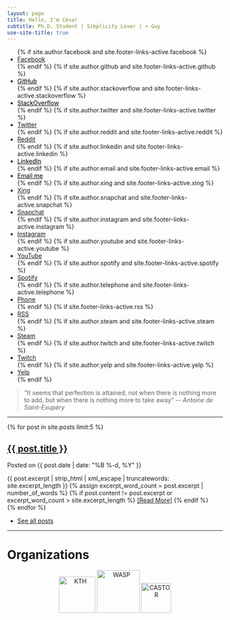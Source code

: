```yaml
---
layout: page
title: Hello, I'm César
subtitle: Ph.D. Student | Simplicity Lover | + Guy
use-site-title: true
---
```


<!--
bigimg: [
'/img/intro5.jpg': "A goal without a good plan and hard work is just a wish.", 
'/img/intro5.jpg': "Computer Science is not about machines, in the same way that astronomy is not about telescopes.", '/img/intro5.jpg': "The best defense against bugs is to make them impossible by design.",
'/img/intro5.jpg': "The hardest single part of building a software system is deciding precisely what to build.",
'/img/intro5.jpg': "What we call chaos is just patterns we haven’t recognized. What we call random is just patterns we can’t decipher.",
'/img/intro5.jpg': "Use the source code, Luke!",
]
css: '/css/extend-home.css'
-->


<ul class="list-inline text-center footer-links">
          {% if site.author.facebook and site.footer-links-active.facebook %}
          <li>
            <a href="https://www.facebook.com/{{ site.author.facebook }}" title="Facebook">
              <span class="fa-stack fa" aria-hidden="true">
                <i class="fa fa-circle fa-stack-2x"></i>
                <i class="fa fa-facebook fa-stack-1x fa-inverse"></i>
              </span>
              <span class="sr-only">Facebook</span>
            </a>
          </li>
          {% endif %}
          {% if site.author.github and site.footer-links-active.github %}
          <li>
            <a href="https://github.com/{{ site.author.github }}" style="color: black;" title="My GitHub Profile">
              <span class="fa-stack fa" aria-hidden="true" >
                <i class="fa fa-circle fa-stack-2x"></i>
                <i class="fa fa-github fa-stack-1x fa-inverse"></i>
              </span>
              <span class="sr-only">GitHub</span>
            </a>
          </li>
          {% endif %}
          	  {% if site.author.stackoverflow and site.footer-links-active.stackoverflow %}
                    <li>
                      <a href="https://stackoverflow.com/users/{{ site.author.stackoverflow }}" style="color: black;" title="StackOverflow">
                        <span class="fa-stack fa" aria-hidden="true">
                          <i class="fa fa-circle fa-stack-2x"></i>
                          <i class="fa fa-stack-overflow fa-stack-1x fa-inverse"></i>
                        </span>
                        <span class="sr-only">StackOverflow</span>
                      </a>
                    </li>
                    {% endif %}
		  {% if site.author.twitter and site.footer-links-active.twitter %}
          <li>
            <a href="https://twitter.com/{{ site.author.twitter }}" title="Twitter">
              <span class="fa-stack fa" aria-hidden="true">
                <i class="fa fa-circle fa-stack-2x"></i>
                <i class="fa fa-twitter fa-stack-1x fa-inverse"></i>
              </span>
              <span class="sr-only">Twitter</span>
            </a>
          </li>
          {% endif %}
	  {% if site.author.reddit and site.footer-links-active.reddit %}
          <li>
            <a href="https://reddit.com/u/{{ site.author.reddit }}" title="Reddit">
              <span class="fa-stack fa" aria-hidden="true">
                <i class="fa fa-circle fa-stack-2x"></i>
                <i class="fa fa-reddit fa-stack-1x fa-inverse"></i>
              </span>
              <span class="sr-only">Reddit</span>
            </a>
          </li>
          {% endif %}
          		  {% if site.author.linkedin and site.footer-links-active.linkedin %}
                    <li>
                      <a href="https://linkedin.com/in/{{ site.author.linkedin }}" style="color: black" title="LinkedIn">
                        <span class="fa-stack fa" aria-hidden="true">
                          <i class="fa fa-circle fa-stack-2x"></i>
                          <i class="fa fa-linkedin fa-stack-1x fa-inverse"></i>
                        </span>
                        <span class="sr-only">LinkedIn</span>
                      </a>
                    </li>
                    {% endif %}
		  {% if site.author.email and site.footer-links-active.email %}
          <li>
            <a href="mailto:{{ site.author.email }}" style="color: black;" title="Email me">
              <span class="fa-stack fa" aria-hidden="true">
                <i class="fa fa-circle fa-stack-2x"></i>
                <i class="fa fa-envelope fa-stack-1x fa-inverse"></i>
              </span>
              <span class="sr-only">Email me</span>
            </a>
          </li>
          {% endif %}
		  {% if site.author.xing and site.footer-links-active.xing %}
          <li>
            <a href="https://www.xing.com/profile/{{ site.author.xing }}" title="Xing">
              <span class="fa-stack fa" aria-hidden="true">
                <i class="fa fa-circle fa-stack-2x"></i>
                <i class="fa fa-xing fa-stack-1x fa-inverse"></i>
              </span>
              <span class="sr-only">Xing</span>
            </a>
          </li>
          {% endif %}
      {% if site.author.snapchat and site.footer-links-active.snapchat %}
          <li>
            <a href="https://www.snapchat.com/add/{{ site.author.snapchat }}" title="Snapchat">
              <span class="fa-stack fa" aria-hidden="true">
                <i class="fa fa-circle fa-stack-2x"></i>
                <i class="fa fa-snapchat-ghost fa-stack-1x fa-inverse"></i>
              </span>
              <span class="sr-only">Snapchat</span>
            </a>
          </li>
          {% endif %}
      {% if site.author.instagram and site.footer-links-active.instagram %}
          <li>
            <a href="https://www.instagram.com/{{ site.author.instagram }}" title="Instagram">
              <span class="fa-stack fa" aria-hidden="true">
                <i class="fa fa-circle fa-stack-2x"></i>
                <i class="fa fa-instagram fa-stack-1x fa-inverse"></i>
              </span>
              <span class="sr-only">Instagram</span>
            </a>
          </li>
          {% endif %}
      {% if site.author.youtube and site.footer-links-active.youtube %}
          <li>
            <a href="https://www.youtube.com/{{ site.author.youtube }}" title="YouTube">
              <span class="fa-stack fa" aria-hidden="true">
                <i class="fa fa-circle fa-stack-2x"></i>
                <i class="fa fa-youtube fa-stack-1x fa-inverse"></i>
              </span>
              <span class="sr-only">YouTube</span>
            </a>
          </li>
          {% endif %}
      {% if site.author.spotify and site.footer-links-active.spotify %}
          <li>
            <a href="https://open.spotify.com/user/{{ site.author.spotify }}" title="Spotify">
              <span class="fa-stack fa" aria-hidden="true">
                <i class="fa fa-circle fa-stack-2x"></i>
                <i class="fa fa-spotify fa-stack-1x fa-inverse"></i>
              </span>
              <span class="sr-only">Spotify</span>
            </a>
          </li>
       {% endif %}
      {% if site.author.telephone and site.footer-links-active.telephone %}
          <li>
            <a href="tel:{{ site.author.telephone }}" title="Phone">
              <span class="fa-stack fa" aria-hidden="true">
                <i class="fa fa-circle fa-stack-2x"></i>
                <i class="fa fa-phone fa-stack-1x fa-inverse"></i>
              </span>
              <span class="sr-only">Phone</span>
            </a>
          </li>
        {% endif %}
		  {% if site.footer-links-active.rss %}
          <li>
            <a href="{{ '/feed.xml' | prepend: site.baseurl }}" title="RSS">
              <span class="fa-stack fa" aria-hidden="true">
                <i class="fa fa-circle fa-stack-2x"></i>
                <i class="fa fa-rss fa-stack-1x fa-inverse"></i>
              </span>
              <span class="sr-only">RSS</span>
            </a>
          </li>
          {% endif %}
      {% if site.author.steam and site.footer-links-active.steam %}
          <li>
            <a href="https://steamcommunity.com/id/{{ site.author.steam }}" title="Steam">
              <span class="fa-stack fa" aria-hidden="true">
                <i class="fa fa-circle fa-stack-2x"></i>
                <i class="fa fa-steam fa-stack-1x fa-inverse"></i>
              </span>
              <span class="sr-only">Steam</span>
            </a>
          </li>
          {% endif %}
      {% if site.author.twitch and site.footer-links-active.twitch %}
          <li>
            <a href="https://www.twitch.tv/{{ site.author.twitch }}" title="Twitch">
              <span class="fa-stack fa" aria-hidden="true">
                <i class="fa fa-circle fa-stack-2x"></i>
                <i class="fa fa-twitch fa-stack-1x fa-inverse"></i>
              </span>
              <span class="sr-only">Twitch</span>
            </a>
          </li>
          {% endif %}
      {% if site.author.yelp and site.footer-links-active.yelp %}
          <li>
            <a href="https://{{ site.author.yelp }}.yelp.com" title="Yelp">
              <span class="fa-stack fa" aria-hidden="true">
                <i class="fa fa-circle fa-stack-2x"></i>
                <i class="fa fa-yelp fa-stack-1x fa-inverse"></i>
              </span>
              <span class="sr-only">Yelp</span>
            </a>
          </li>
          {% endif %}
        </ul>


> "It seems that perfection is attained, not when there is nothing more to add, but when there is nothing more to take away"
> -- <cite>Antoine de Saint-Exupéry</cite>



<!-- The ultimate defense is to drive the complexity of the ultimate attack up so high that the cost of attack is too high to be worth performing -->


---

<!-- <h1 class="text-center">Recent Posts</h1> -->
<div class="posts-list">
  {% for post in site.posts limit:5 %}
  <article class="text-left" >
    <span class="text-left">  
        <a href="{{ post.url | prepend: site.baseurl }}" class="post-title-main">
          <h2 class="post-title-main">{{ post.title }}</h2>
        </a>
            <p class="post-meta-index">
              Posted on {{ post.date | date: "%B %-d, %Y" }}
            </p>
    </span>
        <div class="post-entry-container">
          <div class="post-entry">
            {{ post.excerpt | strip_html | xml_escape | truncatewords: site.excerpt_length }} {% assign excerpt_word_count = post.excerpt
            | number_of_words %} {% if post.content != post.excerpt or excerpt_word_count > site.excerpt_length %}
            <a href="{{ post.url | prepend: site.baseurl }}" class="post-read-more">[Read&nbsp;More]</a>
            {% endif %}
          </div>
        </div>
  </article>
  {% endfor %}

<br>
<ul class="pager main-pager">
  <li>
    <a class="text-right" href="{{site.baseurl}}/blog">See all posts </a>
  </li>
</ul>

</div>



---

<h1 class="text-center">Organizations </h1>

<p align="center">
<a href="https://www.kth.se"><img class="" title="KTH" src="https://www.cesarsotovalero.net/img/logos/kth_logo.png" alt="KTH" height="85"></a>
<a href="http://wasp-sweden.org"><img class="" title="WASP" src="https://www.cesarsotovalero.net/img/logos/wasp_logo.png" alt="WASP" height="100"></a>
<a href="https://www.castor.kth.se"><img class="" title="CASTOR" src="https://www.cesarsotovalero.net/img/logos/castor_logo.png" alt="CASTOR" height="70"> </a>
</p>

 
 

